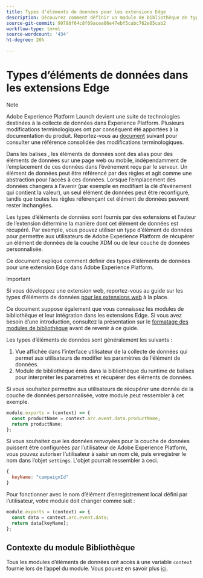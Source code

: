 ```yaml
---
title: Types dʼéléments de données pour les extensions Edge
description: Découvrez comment définir un module de bibliothèque de type élément de données pour une extension de balise dans une propriété Edge.
source-git-commit: 99780f64c8f09acea06e47ebf5cabc762e05cab2
workflow-type: tm+mt
source-wordcount: '434'
ht-degree: 26%

---
```


# Types d’éléments de données dans les extensions Edge

>[!NOTE]
>
>Adobe Experience Platform Launch devient une suite de technologies destinées à la collecte de données dans Experience Platform. Plusieurs modifications terminologiques ont par conséquent été apportées à la documentation du produit. Reportez-vous au [document](../../term-updates.md) suivant pour consulter une référence consolidée des modifications terminologiques.

Dans les balises , les éléments de données sont des alias pour des éléments de données sur une page web ou mobile, indépendamment de l’emplacement de ces données dans l’événement reçu par le serveur. Un élément de données peut être référencé par des règles et agit comme une abstraction pour l’accès à ces données. Lorsque l’emplacement des données changera à l’avenir (par exemple en modifiant la clé d’événement qui contient la valeur), un seul élément de données peut être reconfiguré, tandis que toutes les règles référençant cet élément de données peuvent rester inchangées.

Les types d’éléments de données sont fournis par des extensions et l’auteur de l’extension détermine la manière dont cet élément de données est récupéré. Par exemple, vous pouvez utiliser un type d’élément de données pour permettre aux utilisateurs de Adobe Experience Platform de récupérer un élément de données de la couche XDM ou de leur couche de données personnalisée.

Ce document explique comment définir des types d’éléments de données pour une extension Edge dans Adobe Experience Platform.

>[!IMPORTANT]
>
>Si vous développez une extension web, reportez-vous au guide sur les types d’éléments de données [pour les extensions web](../web/data-element-types.md) à la place.
>
>Ce document suppose également que vous connaissez les modules de bibliothèque et leur intégration dans les extensions Edge. Si vous avez besoin d’une introduction, consultez la présentation sur le [formatage des modules de bibliothèque](./format.md) avant de revenir à ce guide.

Les types d’éléments de données sont généralement les suivants :

1. Vue affichée dans l’interface utilisateur de la collecte de données qui permet aux utilisateurs de modifier les paramètres de l’élément de données.
2. Module de bibliothèque émis dans la bibliothèque du runtime de balises pour interpréter les paramètres et récupérer des éléments de données.

Si vous souhaitez permettre aux utilisateurs de récupérer une donnée de la couche de données personnalisée, votre module peut ressembler à cet exemple.

```js
module.exports = (context) => {
  const productName = context.arc.event.data.productName;
  return productName;
};
```

Si vous souhaitez que les données renvoyées pour la couche de données puissent être configurées par l’utilisateur de Adobe Experience Platform, vous pouvez autoriser l’utilisateur à saisir un nom clé, puis enregistrer le nom dans l’objet `settings`. L&#39;objet pourrait ressembler à ceci.

```js
{
  keyName: "campaignId"
}
```

Pour fonctionner avec le nom d’élément d’enregistrement local défini par l’utilisateur, votre module doit changer comme suit :

```js
module.exports = (context) => {
  const data = context.arc.event.data;
  return data[keyName];
};
```

## Contexte du module Bibliothèque

Tous les modules d’éléments de données ont accès à une variable `context` fournie lors de l’appel du module. Vous pouvez en savoir plus [ici](./context.md).
